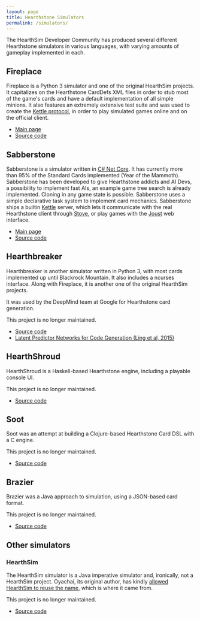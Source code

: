 ```yaml
---
layout: page
title: Hearthstone Simulators
permalink: /simulators/
---
```


The HearthSim Developer Community has produced several different Hearthstone
simulators in various languages, with varying amounts of gameplay implemented
in each.


## Fireplace

Fireplace is a Python 3 simulator and one of the original HearthSim projects.
It capitalizes on the Hearthstone CardDefs XML files in order to stub most of
the game's cards and have a default implementation of all simple minions.
It also features an extremely extensive test suite and was used to create
the [Kettle protocol](/kettle/), in order to play simulated games online and
on the official client.

* [Main page](/fireplace/)
* [Source code](https://github.com/jleclanche/fireplace)


## Sabberstone

Sabberstone is a simulator written in [C# Net Core](https://www.microsoft.com/net/core).
It has currently more than 95% of the Standard Cards implemented (Year of the Mammoth).
Sabberstone has been developed to give Hearthstone addicts and AI Devs, a possibility
to implement fast AIs, an example game tree search is already implemented. Cloning in
any game state is possible. Sabberstone uses a simple declarative task system to
implement card mechanics. Sabberstone ships a builtin [Kettle](/kettle/) server, which
lets it communicate with the real Hearthstone client through [Stove](/stove/), or play
games with the [Joust](/joust/) web interface.

* [Main page](/sabberstone/)
* [Source code](https://github.com/HearthSim/Sabberstone)


## Hearthbreaker

Hearthbreaker is another simulator written in Python 3, with most cards implemented
up until Blackrock Mountain. It also includes a ncurses interface.
Along with Fireplace, it is another one of the original HearthSim projects.

It was used by the DeepMind team at Google for Hearthstone card generation.

This project is no longer maintained.

* [Source code](https://github.com/danielyule/hearthbreaker)
* [Latent Predictor Networks for Code Generation (Ling et al, 2015)](http://arxiv.org/pdf/1603.06744.pdf)


## HearthShroud

HearthShroud is a Haskell-based Hearthstone engine, including a playable console UI.

This project is no longer maintained.

* [Source code](https://github.com/thomaseding/hearthshroud)


## Soot

Soot was an attempt at building a Clojure-based Hearthstone Card DSL with a C engine.

This project is no longer maintained.

* [Source code](https://github.com/mischanix/soot)


## Brazier

Brazier was a Java approach to simulation, using a JSON-based card format.

This project is no longer maintained.

* [Source code](https://github.com/HearthSim/Brazier)


## Other simulators

### HearthSim

The HearthSim simulator is a Java imperative simulator and, ironically, not a
HearthSim project. Oyachai, its original author, has kindly
[allowed HearthSim to reuse the name](https://github.com/oyachai/HearthSim/issues/38),
which is where it came from.

This project is no longer maintained.

* [Source code](https://github.com/oyachai/HearthSim)
